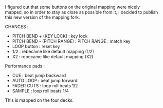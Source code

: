 I figured out that some buttons on the original mapping were nicely mapped, so in order to stay as close as possible from it, I decided to publish this new version of the mapping fork.

CHANGES :

- PITCH BEND + (KEY LOCK) : key lock
- PITCH BEND - (PITCH RANGE) : PITCH RANGE : match key
- LOOP button : reset key
- 1/2 : rebecame like default mapping (1/2)
- X2 : rebecame like default mapping (X2)

Performance pads :
- CUE : beat jump backward
- AUTO LOOP : beat jump forward
- FADER CUTS : loop roll beats 1/2
- SAMPLE : loop roll beats 1/4

This is mapped on the four decks.
